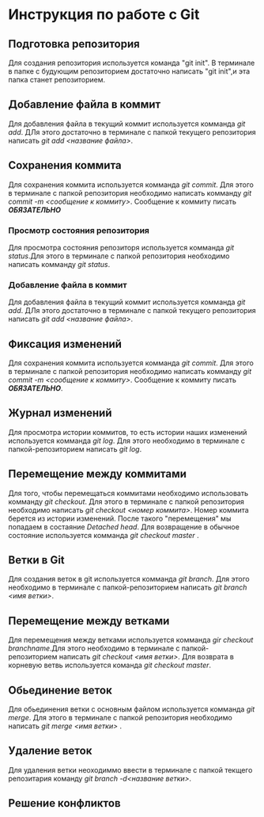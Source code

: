 # Инструкция по работе c Git

## Подготовка репозитория
Для создания репозитория используется команда "git init". В терминале в папке с будующим репозиторием достаточно написать "git init",и эта папка станет репозиторием.

## Добавление файла в коммит
Для добавления файла в текущий коммит используется комманда *git add*. ДЛя этого достаточно в терминале с папкой текущего репозитория написать *git add <название файла>*.

## Сохранения коммита
Для сохранения коммита используется комманда *git commit*. Для этого в терминале с папкой репозитория необходимо написать комманду *git commit -m <сообщение к коммиту>*. Сообщение к коммиту писать ***ОБЯЗАТЕЛЬНО***

### Просмотр состояния репозитория
Для просмотра состояния репозиторя используется комманда *git status*.Для этого в терминале с папкой репозитория необходимо написать комманду *git status*.

### Добавление файла в коммит
Для добавления файла в текущий коммит используется комманда *git add*. ДЛя этого достаточно в терминале с папкой текущего репозитория написать *git add <название файла>*.

## Фиксация изменений
Для сохранения коммита используется комманда *git commit*. Для этого в терминале с папкой репозитория необходимо написать комманду *git commit -m <сообщение к коммиту>*. Сообщение к коммиту писать ***ОБЯЗАТЕЛЬНО***.

## Журнал изменений
Для просмотра истории коммитов, то есть истории наших изменений используется комманда *git log*. Для этого необходимо в терминале с папкой-репозиторием написать *git log*.

## Перемещение между коммитами
Для того, чтобы перемещаться коммитами необходимо использовать комманду *git checkout*. Для этого в терминале с папкой репозитория необходимо написать *git checkout <номер коммита>*. Номер коммита берется из истории изменений. После такого "перемещения" мы попадаем в состаяние *Detached head*. Для возвращение в обычное состояние используется комманда *git checkout master* . 
## Ветки в Git
Для создания веток в git используется комманда *git branch*. Для этого необходимо в терминале с папкой-репозиторием написать *git branch <имя ветки>*.

## Перемещение между ветками
Для перемещения между ветками используется комманда *gir checkout branchname*.Для этого необходимо в терминале с папкой-репозиторием написать *git checkout <имя ветки>*. Для возврата в корневую ветвь используется команда *git checkout master*.

## Обьединение веток 
Для обьединения ветки с основным файлом используется  комманда *git merge*. Для этого в терминале с папкой репозитория необходимо написать *git merge <имя ветки>* .

## Удаление веток
Для удаления ветки неоходиммо ввести в терминале с папкой текщего репозитария команду *git branch -d<название ветки>*.

## Решение конфликтов
